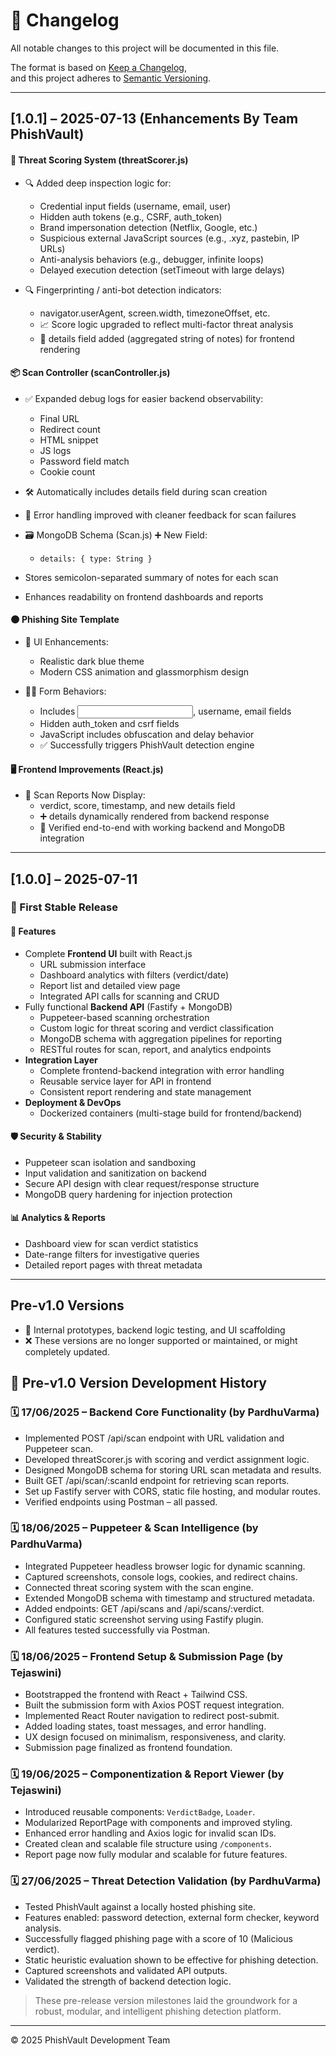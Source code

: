 # 📜 Changelog

All notable changes to this project will be documented in this file.

The format is based on [Keep a Changelog](https://keepachangelog.com/en/1.0.0/),  
and this project adheres to [Semantic Versioning](https://semver.org/spec/v2.0.0.html).

---

## [1.0.1] – 2025-07-13 (Enhancements By Team PhishVault)


#### 🧠 Threat Scoring System (threatScorer.js)
  - 🔍 Added deep inspection logic for:
      - Credential input fields (username, email, user)
      - Hidden auth tokens (e.g., CSRF, auth_token)
      - Brand impersonation detection (Netflix, Google, etc.)
      - Suspicious external JavaScript sources (e.g., .xyz, pastebin, IP URLs)
      - Anti-analysis behaviors (e.g., debugger, infinite loops)
      - Delayed execution detection (setTimeout with large delays)

  - 🔍 Fingerprinting / anti-bot detection indicators:
      - navigator.userAgent, screen.width, timezoneOffset, etc.
      - 📈 Score logic upgraded to reflect multi-factor threat analysis
      - 📝 details field added (aggregated string of notes) for frontend rendering

#### 📦 Scan Controller (scanController.js)
  - ✅ Expanded debug logs for easier backend observability:
      - Final URL
      - Redirect count
      - HTML snippet
      - JS logs
      - Password field match
      - Cookie count

- 🛠 Automatically includes details field during scan creation
- 🔁 Error handling improved with cleaner feedback for scan failures

- 🗃️ MongoDB Schema (Scan.js) ➕ New Field:
    - `details: { type: String }`

- Stores semicolon-separated summary of notes for each scan
- Enhances readability on frontend dashboards and reports

#### 🌑 Phishing Site Template
  - 🎨 UI Enhancements:
      - Realistic dark blue theme
      - Modern CSS animation and glassmorphism design

  - 🕵️‍♂️ Form Behaviors:
      - Includes <input type="password">, username, email fields
      - Hidden auth_token and csrf fields
      - JavaScript includes obfuscation and delay behavior
      - ✅ Successfully triggers PhishVault detection engine

#### 🖥️ Frontend Improvements (React.js)
  - 🧾 Scan Reports Now Display:
      - verdict, score, timestamp, and new details field
      - ➕ details dynamically rendered from backend response
      - 🔄 Verified end-to-end with working backend and MongoDB integration

---

## [1.0.0] – 2025-07-11

### 🎉 First Stable Release

#### 🚀 Features
- Complete **Frontend UI** built with React.js
  - URL submission interface
  - Dashboard analytics with filters (verdict/date)
  - Report list and detailed view page
  - Integrated API calls for scanning and CRUD
- Fully functional **Backend API** (Fastify + MongoDB)
  - Puppeteer-based scanning orchestration
  - Custom logic for threat scoring and verdict classification
  - MongoDB schema with aggregation pipelines for reporting
  - RESTful routes for scan, report, and analytics endpoints
- **Integration Layer**
  - Complete frontend-backend integration with error handling
  - Reusable service layer for API in frontend
  - Consistent report rendering and state management
- **Deployment & DevOps**
  - Dockerized containers (multi-stage build for frontend/backend)

#### 🛡️ Security & Stability
- Puppeteer scan isolation and sandboxing
- Input validation and sanitization on backend
- Secure API design with clear request/response structure
- MongoDB query hardening for injection protection

#### 📊 Analytics & Reports
- Dashboard view for scan verdict statistics
- Date-range filters for investigative queries
- Detailed report pages with threat metadata

---

## Pre-v1.0 Versions

- 🔧 Internal prototypes, backend logic testing, and UI scaffolding  
- ❌ These versions are no longer supported or maintained, or might completely updated.


## 🧪 Pre-v1.0 Version Development History

### 🗓️ 17/06/2025 – Backend Core Functionality (by PardhuVarma)
- Implemented POST /api/scan endpoint with URL validation and Puppeteer scan.
- Developed threatScorer.js with scoring and verdict assignment logic.
- Designed MongoDB schema for storing URL scan metadata and results.
- Built GET /api/scan/:scanId endpoint for retrieving scan reports.
- Set up Fastify server with CORS, static file hosting, and modular routes.
- Verified endpoints using Postman – all passed.

### 🗓️ 18/06/2025 – Puppeteer & Scan Intelligence (by PardhuVarma)
- Integrated Puppeteer headless browser logic for dynamic scanning.
- Captured screenshots, console logs, cookies, and redirect chains.
- Connected threat scoring system with the scan engine.
- Extended MongoDB schema with timestamp and structured metadata.
- Added endpoints: GET /api/scans and /api/scans/:verdict.
- Configured static screenshot serving using Fastify plugin.
- All features tested successfully via Postman.

### 🗓️ 18/06/2025 – Frontend Setup & Submission Page (by Tejaswini)
- Bootstrapped the frontend with React + Tailwind CSS.
- Built the submission form with Axios POST request integration.
- Implemented React Router navigation to redirect post-submit.
- Added loading states, toast messages, and error handling.
- UX design focused on minimalism, responsiveness, and clarity.
- Submission page finalized as frontend foundation.

### 🗓️ 19/06/2025 – Componentization & Report Viewer (by Tejaswini)
- Introduced reusable components: `VerdictBadge`, `Loader`.
- Modularized ReportPage with components and improved styling.
- Enhanced error handling and Axios logic for invalid scan IDs.
- Created clean and scalable file structure using `/components`.
- Report page now fully modular and scalable for future features.

### 🗓️ 27/06/2025 – Threat Detection Validation (by PardhuVarma)
- Tested PhishVault against a locally hosted phishing site.
- Features enabled: password detection, external form checker, keyword analysis.
- Successfully flagged phishing page with a score of 10 (Malicious verdict).
- Static heuristic evaluation shown to be effective for phishing detection.
- Captured screenshots and validated API outputs.
- Validated the strength of backend detection logic.

> These pre-release version milestones laid the groundwork for a robust, modular, and intelligent phishing detection platform.


---

© 2025 PhishVault Development Team
